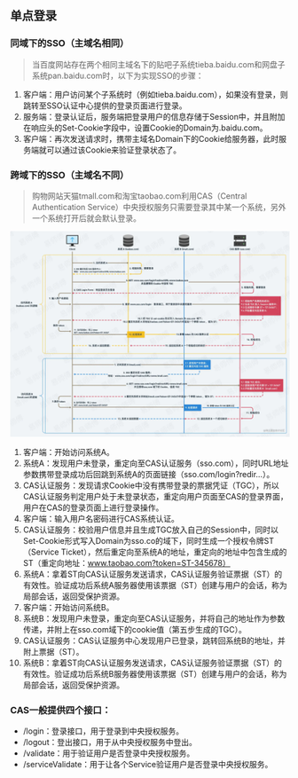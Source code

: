 ## 单点登录
### 同域下的SSO（主域名相同）
> 当百度网站存在两个相同主域名下的贴吧子系统tieba.baidu.com和网盘子系统pan.baidu.com时，以下为实现SSO的步骤：

1. 客户端：用户访问某个子系统时（例如tieba.baidu.com），如果没有登录，则跳转至SSO认证中心提供的登录页面进行登录。
2. 服务端：登录认证后，服务端把登录用户的信息存储于Session中，并且附加在响应头的Set-Cookie字段中，设置Cookie的Domain为.baidu.com。
3. 客户端：再次发送请求时，携带主域名Domain下的Cookie给服务器，此时服务端就可以通过该Cookie来验证登录状态了。
### 跨域下的SSO（主域名不同）
> 购物网站天猫tmall.com和淘宝taobao.com利用CAS（Central Authentication Service）中央授权服务只需要登录其中某一个系统，另外一个系统打开后就会默认登录。

![单点登录](./img/%E5%8D%95%E7%82%B9%E7%99%BB%E5%BD%95.png)
1. 客户端：开始访问系统A。
2. 系统A：发现用户未登录，重定向至CAS认证服务（sso.com），同时URL地址参数携带登录成功后回跳到系统A的页面链接（sso.com/login?redir…）。
3. CAS认证服务：发现请求Cookie中没有携带登录的票据凭证（TGC），所以CAS认证服务判定用户处于未登录状态，重定向用户页面至CAS的登录界面，用户在CAS的登录页面上进行登录操作。
4. 客户端：输入用户名密码进行CAS系统认证。
5. CAS认证服务：校验用户信息并且生成TGC放入自己的Session中，同时以Set-Cookie形式写入Domain为sso.co的域下，同时生成一个授权令牌ST（Service Ticket），然后重定向至系统A的地址，重定向的地址中包含生成的ST（重定向地址：www.taobao.com?token=ST-345678）
6. 系统A：拿着ST向CAS认证服务发送请求，CAS认证服务验证票据（ST）的有效性。验证成功后系统A服务器使用该票据（ST）创建与用户的会话，称为局部会话，返回受保护资源。
7. 客户端：开始访问系统B。
8. 系统B：发现用户未登录，重定向至CAS认证服务，并将自己的地址作为参数传递，并附上在sso.com域下的cookie值（第五步生成的TGC）。
9. CAS认证服务：CAS认证服务中心发现用户已登录，跳转回系统B的地址，并附上票据（ST）。
10. 系统B：拿着ST向CAS认证服务发送请求，CAS认证服务验证票据（ST）的有效性。验证成功后系统B服务器使用该票据（ST）创建与用户的会话，称为局部会话，返回受保护资源。
### CAS一般提供四个接口：
- /login：登录接口，用于登录到中央授权服务。
- /logout：登出接口，用于从中央授权服务中登出。
- /validate：用于验证用户是否登录中央授权服务。
- /serviceValidate：用于让各个Service验证用户是否登录中央授权服务。